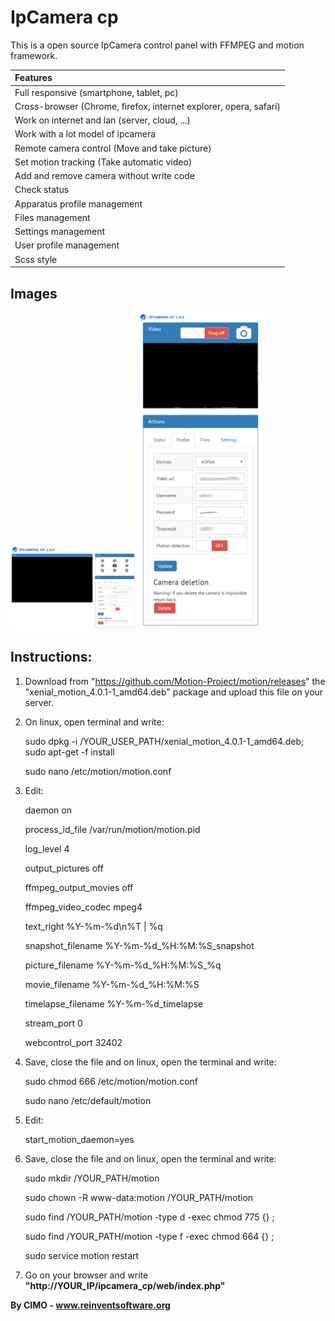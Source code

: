 IpCamera cp
==============

This is a open source IpCamera control panel with FFMPEG and motion framework.

| Features |
|:---|
| Full responsive (smartphone, tablet, pc) |
| Cross-browser (Chrome, firefox, internet explorer, opera, safari) |
| Work on internet and lan (server, cloud, ...) |
| Work with a lot model of ipcamera |
| Remote camera control (Move and take picture) |
| Set motion tracking (Take automatic video) |
| Add and remove camera without write code |
| Check status |
| Apparatus profile management |
| Files management |
| Settings management |
| User profile management |
| Scss style |

## Images
<img src="screenshots/1.png" width="200" alt="1"/>
<img src="screenshots/2.png" width="200" alt="2"/>

## Instructions:
1) Download from "https://github.com/Motion-Project/motion/releases" the "xenial_motion_4.0.1-1_amd64.deb" package and upload this file on your server.

2) On linux, open terminal and write:

	sudo dpkg -i /YOUR_USER_PATH/xenial_motion_4.0.1-1_amd64.deb; sudo apt-get -f install
	
	sudo nano /etc/motion/motion.conf

3) Edit:

	daemon on
	
	process_id_file /var/run/motion/motion.pid
	
	log_level 4
	
	output_pictures off
	
	ffmpeg_output_movies off
	
	ffmpeg_video_codec mpeg4
	
	text_right %Y-%m-%d\n%T | %q
	
	snapshot_filename %Y-%m-%d_%H:%M:%S_snapshot
	
	picture_filename %Y-%m-%d_%H:%M:%S_%q
	
	movie_filename %Y-%m-%d_%H:%M:%S
	
	timelapse_filename %Y-%m-%d_timelapse
	
	stream_port 0
	
	webcontrol_port 32402

4) Save, close the file and on linux, open the terminal and write:

	sudo chmod 666 /etc/motion/motion.conf
	
	sudo nano /etc/default/motion

5) Edit:

	start_motion_daemon=yes

6) Save, close the file and on linux, open the terminal and write:
	
	sudo mkdir /YOUR_PATH/motion
	
	sudo chown -R www-data:motion /YOUR_PATH/motion
	
	sudo find /YOUR_PATH/motion -type d -exec chmod 775 {} \;
	
	sudo find /YOUR_PATH/motion -type f -exec chmod 664 {} \;
	
	sudo service motion restart

7) Go on your browser and write <b>"http://YOUR_IP/ipcamera_cp/web/index.php"</b>

<b>By CIMO - www.reinventsoftware.org</b>